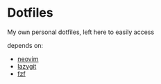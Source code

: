 # Dotfiles

My own personal dotfiles, left here to easily access

depends on:
- [neovim](https://github.com/neovim/neovim)
- [lazygit](https://github.com/jesseduffield/lazygit)
- [fzf](https://github.com/junegunn/fzf)

